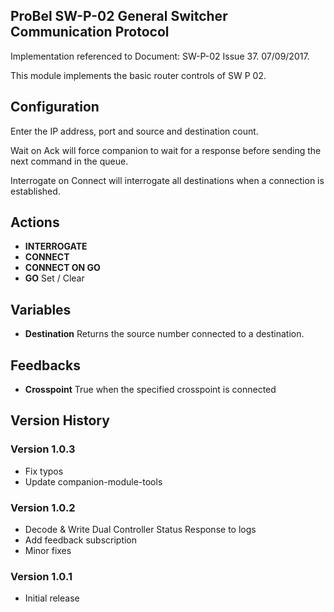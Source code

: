 ## ProBel SW-P-02 General Switcher Communication Protocol

Implementation referenced to Document: SW-P-02 Issue 37. 07/09/2017.

This module implements the basic router controls of SW P 02. 

## Configuration
Enter the IP address, port and source and destination count.

Wait on Ack will force companion to wait for a response before sending the next command in the queue. 

Interrogate on Connect will interrogate all destinations when a connection is established.

## Actions
- **INTERROGATE** 
- **CONNECT** 
- **CONNECT ON GO** 
- **GO** Set / Clear

## Variables
- **Destination** Returns the source number connected to a destination.

## Feedbacks
- **Crosspoint** True when the specified crosspoint is connected

## Version History

### Version 1.0.3
- Fix typos
- Update companion-module-tools

### Version 1.0.2
- Decode & Write Dual Controller Status Response to logs
- Add feedback subscription
- Minor fixes

### Version 1.0.1
- Initial release
